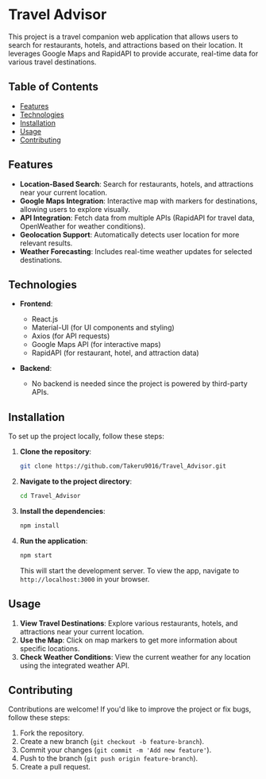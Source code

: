 # Travel Advisor

This project is a travel companion web application that allows users to search for restaurants, hotels, and attractions based on their location. It leverages Google Maps and RapidAPI to provide accurate, real-time data for various travel destinations.

## Table of Contents

- [Features](#features)
- [Technologies](#technologies)
- [Installation](#installation)
- [Usage](#usage)
- [Contributing](#contributing)

## Features

- **Location-Based Search**: Search for restaurants, hotels, and attractions near your current location.
- **Google Maps Integration**: Interactive map with markers for destinations, allowing users to explore visually.
- **API Integration**: Fetch data from multiple APIs (RapidAPI for travel data, OpenWeather for weather conditions).
- **Geolocation Support**: Automatically detects user location for more relevant results.
- **Weather Forecasting**: Includes real-time weather updates for selected destinations.

## Technologies

- **Frontend**:
  - React.js
  - Material-UI (for UI components and styling)
  - Axios (for API requests)
  - Google Maps API (for interactive maps)
  - RapidAPI (for restaurant, hotel, and attraction data)

- **Backend**:
  - No backend is needed since the project is powered by third-party APIs.

## Installation

To set up the project locally, follow these steps:

1. **Clone the repository**:
   ```bash
   git clone https://github.com/Takeru9016/Travel_Advisor.git
   ```
2. **Navigate to the project directory**:
   ```bash
   cd Travel_Advisor
   ```
3. **Install the dependencies**:
   ```bash
   npm install
   ```
4. **Run the application**:
   ```bash
   npm start
   ```
   This will start the development server. To view the app, navigate to `http://localhost:3000` in your browser.

## Usage

1. **View Travel Destinations**: Explore various restaurants, hotels, and attractions near your current location.
2. **Use the Map**: Click on map markers to get more information about specific locations.
3. **Check Weather Conditions**: View the current weather for any location using the integrated weather API.

## Contributing

Contributions are welcome! If you'd like to improve the project or fix bugs, follow these steps:

1. Fork the repository.
2. Create a new branch (`git checkout -b feature-branch`).
3. Commit your changes (`git commit -m 'Add new feature'`).
4. Push to the branch (`git push origin feature-branch`).
5. Create a pull request.
